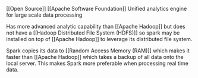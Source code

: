 [[Open Source]]
[[Apache Software Foundation]]
Unified analytics engine for large scale data processing

Has more advanced analytic capability than [[Apache Hadoop]] but does not have a [[Hadoop Distributed File System (HDFS)]] so spark may be installed on top of [[Apache Hadoop]] to leverage its distributed file system.

Spark copies its data to [[Random Access Memory (RAM)]] which makes it faster than [[Apache Hadoop]] which takes a backup of all data onto the local server. This makes Spark more preferable when processing real time data.
